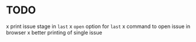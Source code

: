 # TODO

x print issue stage in `last`
x `open` option for `last`
x command to open issue in browser
x better printing of single issue

